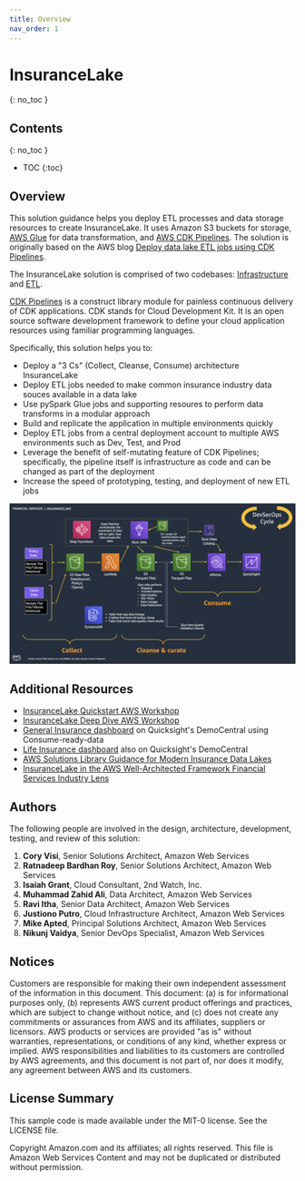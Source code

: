 ```yaml
---
title: Overview
nav_order: 1
---
```

# InsuranceLake
{: no_toc }

## Contents
{: no_toc }

* TOC
{:toc}

## Overview

This solution guidance helps you deploy ETL processes and data storage resources to create InsuranceLake. It uses Amazon S3 buckets for storage, [AWS Glue](https://docs.aws.amazon.com/glue/) for data transformation, and [AWS CDK Pipelines](https://docs.aws.amazon.com/cdk/latest/guide/cdk_pipeline.html). The solution is originally based on the AWS blog [Deploy data lake ETL jobs using CDK Pipelines](https://aws.amazon.com/blogs/devops/deploying-data-lake-etl-jobs-using-cdk-pipelines/).

The InsuranceLake solution is comprised of two codebases: [Infrastructure](https://github.com/aws-solutions-library-samples/aws-insurancelake-infrastructure) and [ETL](https://github.com/aws-solutions-library-samples/aws-insurancelake-etl).

[CDK Pipelines](https://docs.aws.amazon.com/cdk/api/latest/docs/pipelines-readme.html) is a construct library module for painless continuous delivery of CDK applications. CDK stands for Cloud Development Kit. It is an open source software development framework to define your cloud application resources using familiar programming languages.

Specifically, this solution helps you to:

* Deploy a "3 Cs" (Collect, Cleanse, Consume) architecture InsuranceLake
* Deploy ETL jobs needed to make common insurance industry data souces available in a data lake
* Use pySpark Glue jobs and supporting resoures to perform data transforms in a modular approach
* Build and replicate the application in multiple environments quickly
* Deploy ETL jobs from a central deployment account to multiple AWS environments such as Dev, Test, and Prod
* Leverage the benefit of self-mutating feature of CDK Pipelines; specifically, the pipeline itself is infrastructure as code and can be changed as part of the deployment
* Increase the speed of prototyping, testing, and deployment of new ETL jobs

![InsuranceLake High Level Architecture](insurancelake-highlevel-architecture.png)

## Additional Resources

- [InsuranceLake Quickstart AWS Workshop](https://catalog.workshops.aws/insurancelake)
- [InsuranceLake Deep Dive AWS Workshop](https://catalog.us-east-1.prod.workshops.aws/workshops/0a85653e-07e9-41a8-960a-2d1bb592331b)
- [General Insurance dashboard](https://democentral.learnquicksight.online/#Dashboard-DashboardDemo-General-Insurance) on Quicksight's DemoCentral using Consume-ready-data
- [Life Insurance dashboard](https://democentral.learnquicksight.online/#Dashboard-DashboardDemo-Life-Insurance) also on Quicksight's DemoCentral
- [AWS Solutions Library Guidance for Modern Insurance Data Lakes](https://aws.amazon.com/solutions/guidance/modern-insurance-data-lakes-on-aws)
- [InsuranceLake in the AWS Well-Architected Framework Financial Services Industry Lens](https://docs.aws.amazon.com/wellarchitected/latest/financial-services-industry-lens/insurance-lake.html)

## Authors

The following people are involved in the design, architecture, development, testing, and review of this solution:

1. **Cory Visi**, Senior Solutions Architect, Amazon Web Services
1. **Ratnadeep Bardhan Roy**, Senior Solutions Architect, Amazon Web Services
1. **Isaiah Grant**, Cloud Consultant, 2nd Watch, Inc.
1. **Muhammad Zahid Ali**, Data Architect, Amazon Web Services
1. **Ravi Itha**, Senior Data Architect, Amazon Web Services
1. **Justiono Putro**, Cloud Infrastructure Architect, Amazon Web Services
1. **Mike Apted**, Principal Solutions Architect, Amazon Web Services
1. **Nikunj Vaidya**, Senior DevOps Specialist, Amazon Web Services

## Notices

Customers are responsible for making their own independent assessment of the information in this document. This document: (a) is for informational purposes only, (b) represents AWS current product offerings and practices, which are subject to change without notice, and (c) does not create any commitments or assurances from AWS and its affiliates, suppliers or licensors. AWS products or services are provided "as is" without warranties, representations, or conditions of any kind, whether express or implied. AWS responsibilities and liabilities to its customers are controlled by AWS agreements, and this
document is not part of, nor does it modify, any agreement between AWS and its customers.

## License Summary

This sample code is made available under the MIT-0 license. See the LICENSE file.

Copyright Amazon.com and its affiliates; all rights reserved. This file is Amazon Web Services Content and may not be duplicated or distributed without permission.